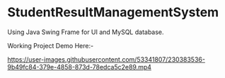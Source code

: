 # StudentResultManagementSystem
Using Java Swing Frame for UI and MySQL database.

Working Project Demo Here:-



https://user-images.githubusercontent.com/53341807/230383536-9b49fc84-379e-4858-873d-78edca5c2e89.mp4

